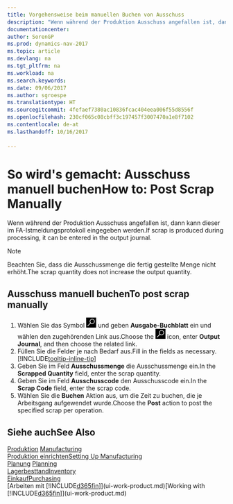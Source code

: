 ```yaml
---
title: Vorgehensweise beim manuellen Buchen von Ausschuss
description: "Wenn während der Produktion Ausschuss angefallen ist, dann kann dieser im FA-Istmeldungsprotokoll eingegeben werden. Beachten Sie, dass die Ausschussmenge die fertig gestellte Menge nicht erhöht."
documentationcenter: 
author: SorenGP
ms.prod: dynamics-nav-2017
ms.topic: article
ms.devlang: na
ms.tgt_pltfrm: na
ms.workload: na
ms.search.keywords: 
ms.date: 09/06/2017
ms.author: sgroespe
ms.translationtype: HT
ms.sourcegitcommit: 4fefaef7380ac10836fcac404eea006f55d8556f
ms.openlocfilehash: 230cf065c08cbff3c197457f3007470a1e8f7102
ms.contentlocale: de-at
ms.lasthandoff: 10/16/2017

---
```

# <a name="how-to-post-scrap-manually"></a><span data-ttu-id="fd0ff-104">So wird's gemacht: Ausschuss manuell buchen</span><span class="sxs-lookup"><span data-stu-id="fd0ff-104">How to: Post Scrap Manually</span></span>
<span data-ttu-id="fd0ff-105">Wenn während der Produktion Ausschuss angefallen ist, dann kann dieser im FA-Istmeldungsprotokoll eingegeben werden.</span><span class="sxs-lookup"><span data-stu-id="fd0ff-105">If scrap is produced during processing, it can be entered in the output journal.</span></span> 

> [!NOTE]
> <span data-ttu-id="fd0ff-106">Beachten Sie, dass die Ausschussmenge die fertig gestellte Menge nicht erhöht.</span><span class="sxs-lookup"><span data-stu-id="fd0ff-106">The scrap quantity does not increase the output quantity.</span></span>  

## <a name="to-post-scrap-manually"></a><span data-ttu-id="fd0ff-107">Ausschuss manuell buchen</span><span class="sxs-lookup"><span data-stu-id="fd0ff-107">To post scrap manually</span></span>  
1. <span data-ttu-id="fd0ff-108">Wählen Sie das Symbol ![Nach Seite oder Bericht suchen](media/ui-search/search_small.png "Nach Seite oder Bericht suchen") und geben **Ausgabe-Buchblatt** ein und wählen den zugehörenden Link aus.</span><span class="sxs-lookup"><span data-stu-id="fd0ff-108">Choose the ![Search for Page or Report](media/ui-search/search_small.png "Search for Page or Report icon") icon, enter **Output Journal**, and then choose the related link.</span></span>  
2. <span data-ttu-id="fd0ff-109">Füllen Sie die Felder je nach Bedarf aus.</span><span class="sxs-lookup"><span data-stu-id="fd0ff-109">Fill in the fields as necessary.</span></span> [!INCLUDE[tooltip-inline-tip](includes/tooltip-inline-tip_md.md)]  
3. <span data-ttu-id="fd0ff-110">Geben Sie im Feld **Ausschussmenge** die Ausschussmenge ein.</span><span class="sxs-lookup"><span data-stu-id="fd0ff-110">In the **Scrapped Quantity** field, enter the scrap quantity.</span></span>  
4. <span data-ttu-id="fd0ff-111">Geben Sie im Feld **Ausschusscode** den Ausschusscode ein.</span><span class="sxs-lookup"><span data-stu-id="fd0ff-111">In the **Scrap Code** field, enter the scrap code.</span></span>  
5. <span data-ttu-id="fd0ff-112">Wählen Sie die **Buchen** Aktion aus, um die Zeit zu buchen, die je Arbeitsgang aufgewendet wurde.</span><span class="sxs-lookup"><span data-stu-id="fd0ff-112">Choose the **Post** action to post the specified scrap per operation.</span></span>  

## <a name="see-also"></a><span data-ttu-id="fd0ff-113">Siehe auch</span><span class="sxs-lookup"><span data-stu-id="fd0ff-113">See Also</span></span>  
<span data-ttu-id="fd0ff-114">[Produktion](production-manage-manufacturing.md)  </span><span class="sxs-lookup"><span data-stu-id="fd0ff-114">[Manufacturing](production-manage-manufacturing.md)  </span></span>  
[<span data-ttu-id="fd0ff-115">Produktion einrichten</span><span class="sxs-lookup"><span data-stu-id="fd0ff-115">Setting Up Manufacturing</span></span>](production-configure-production-processes.md)  
<span data-ttu-id="fd0ff-116">[Planung](production-planning.md)    </span><span class="sxs-lookup"><span data-stu-id="fd0ff-116">[Planning](production-planning.md)    </span></span>  
[<span data-ttu-id="fd0ff-117">Lagerbesttand</span><span class="sxs-lookup"><span data-stu-id="fd0ff-117">Inventory</span></span>](inventory-manage-inventory.md)  
[<span data-ttu-id="fd0ff-118">Einkauf</span><span class="sxs-lookup"><span data-stu-id="fd0ff-118">Purchasing</span></span>](purchasing-manage-purchasing.md)  
<span data-ttu-id="fd0ff-119">[Arbeiten mit [!INCLUDE[d365fin](includes/d365fin_md.md)]](ui-work-product.md)</span><span class="sxs-lookup"><span data-stu-id="fd0ff-119">[Working with [!INCLUDE[d365fin](includes/d365fin_md.md)]](ui-work-product.md)</span></span>


